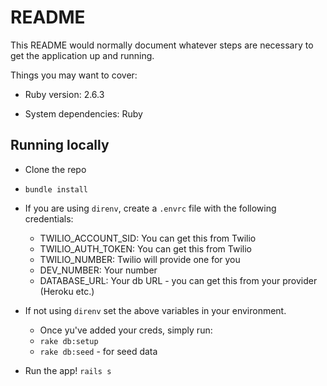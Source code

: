 # README

This README would normally document whatever steps are necessary to get the
application up and running.

Things you may want to cover:

* Ruby version: 2.6.3

* System dependencies: Ruby


## Running locally

* Clone the repo
* `bundle install`
* If you are using `direnv`, create a `.envrc` file with the following credentials:

  - TWILIO_ACCOUNT_SID: You can get this from Twilio
  - TWILIO_AUTH_TOKEN: You can get this from Twilio
  - TWILIO_NUMBER: Twilio will provide one for you
  - DEV_NUMBER: Your number
  - DATABASE_URL: Your db URL - you can get this from your provider (Heroku etc.)

* If not using `direnv` set the above variables in your environment.
    * Once yu've added your creds, simply run:
    * `rake db:setup`
    * `rake db:seed` - for seed data

* Run the app! `rails s`

